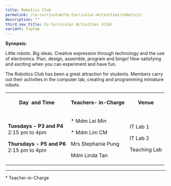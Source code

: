 ```yaml
---
title: Robotics Club
permalink: /co-curriculum/Co-Curricular-Activities/robotics/
description: ""
third_nav_title: Co Curricular Activities (CCA)
variant: tiptap
---
```

<p><strong>Synopsis:&nbsp;</strong></p><p>Little robots. Big ideas. Creative expression through technology and the use of electronics. Plan, design, assemble, program and bingo! How satisfying and exciting when you can experiment and have fun.</p><p>The Robotics Club has been a great attraction for students. Members carry out their activities in the computer lab, creating and programming miniature robots.</p><table><tbody><tr><th rowspan="1" colspan="1"><p>Day&nbsp; and Time</p></th><th rowspan="1" colspan="1"><p>Teachers- in-Charge</p></th><th rowspan="1" colspan="1"><p>Venue</p></th></tr><tr><td rowspan="1" colspan="1"><p><strong>Tuesdays - P3 and P4</strong><br>2:15 pm to 4pm</p><p><strong>Thursdays - P5 and P6</strong><br>2:15 pm to 4pm</p></td><td rowspan="1" colspan="1"><p>* Mdm Lei Min&nbsp;&nbsp;</p><p>* Mdm Lim CM</p><p>Mrs Stephanie Pung</p><p>Mdm Linda Tan</p></td><td rowspan="1" colspan="1"><p>IT Lab 1</p><p>IT Lab 2</p><p>Teaching Lab</p></td></tr></tbody></table><hr><p>* Teacher-in-Charge</p><p><br></p><p><br></p>